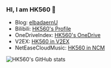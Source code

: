 ### HI, I am HK560 👋

- Blog: [elbadaernU](https://blog.elbadaernu.com/)
- Bilibili: [HK560's Profile](https://space.bilibili.com/7342356)
- OneDriveIndex: [HK560's OneDrive](https://onedrive.hk560.top/)
- V2EX: [HK560 in V2EX](https://www.v2ex.com/member/HK560)
- NetEaseCloudMusic: [HK560 in NCM](https://music.163.com/#/user/home?id=41184828)
<!-- - Bilibili: [HK560的个人空间](https://space.bilibili.com/7342356) -->

![HK560's GitHub stats](https://github-readme-stats.vercel.app/api?username=HK560&count_private=true&theme=algolia)

<!-- ![Top Langs](https://github-readme-stats.vercel.app/api/top-langs/?username=HK560&layout=compact) -->


<!-- [![ESP8266DisplayPCHW](https://github-readme-stats.vercel.app/api/pin/?username=HK560&repo=ESP8266DisplayPCHW)](https://github.com/HK560/ESP8266DisplayPCHW) -->

<!-- [![Pixel4ToolsInChina](https://github-readme-stats.vercel.app/api/pin/?username=HK560&repo=Pixel4ToolsInChina)](https://github.com/HK560/Pixel4ToolsInChina) -->

<!-- [![Pixel4ToolsInChina](https://github-readme-stats.vercel.app/api/pin/?username=R2NorthstarCN&repo=NorthStarServerSettingEXE)](https://github.com/HK560/NorthStarServerSettingEXE) -->
